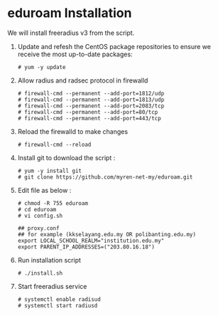 # eduroam Installation

We will install freeradius v3 from the script.

1. Update and refesh the CentOS package repositories to ensure we receive the most up-to-date packages:

       # yum -y update
              
2. Allow radius and radsec protocol in firewalld

       # firewall-cmd --permanent --add-port=1812/udp
       # firewall-cmd --permanent --add-port=1813/udp
       # firewall-cmd --permanent --add-port=2083/tcp
       # firewall-cmd --permanent --add-port=80/tcp
       # firewall-cmd --permanent --add-port=443/tcp
                
3. Reload the firewalld to make changes

       # firewall-cmd --reload
                
4. Install git to download the script :

       # yum -y install git
       # git clone https://github.com/myren-net-my/eduroam.git 
                
5. Edit file as below :

       # chmod -R 755 eduroam
       # cd eduroam
       # vi config.sh
       
       ## proxy.conf
       ## for example (kkselayang.edu.my OR polibanting.edu.my)
       export LOCAL_SCHOOL_REALM="institution.edu.my"
       export PARENT_IP_ADDRESSES=("203.80.16.18")

6. Run installation script

       # ./install.sh 
                
7. Start freeradius service

       # systemctl enable radisud
       # systemctl start radiusd
